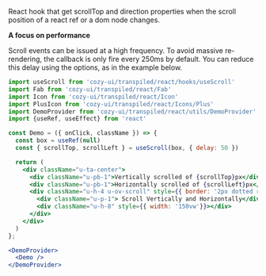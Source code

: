React hook that get scrollTop and direction properties when the scroll position of a react ref or a dom node changes.

**A focus on performance**

Scroll events can be issued at a high frequency. To avoid massive re-rendering, the callback is only fire every 250ms by default. You can reduce this delay using the options, as in the example below.

```jsx
import useScroll from 'cozy-ui/transpiled/react/hooks/useScroll'
import Fab from 'cozy-ui/transpiled/react/Fab'
import Icon from 'cozy-ui/transpiled/react/Icon'
import PlusIcon from 'cozy-ui/transpiled/react/Icons/Plus'
import DemoProvider from 'cozy-ui/transpiled/react/utils/DemoProvider'
import {useRef, useEffect} from 'react'

const Demo = ({ onClick, className }) => {
  const box = useRef(null)
  const { scrollTop, scrollLeft } = useScroll(box, { delay: 50 })

  return (
    <div className="u-ta-center">
      <div className="u-pb-1">Vertically scrolled of {scrollTop}px</div>
      <div className="u-pb-1">Horizontally scrolled of {scrollLeft}px</div>
      <div className="u-h-4 u-ov-scroll" style={{ border: '2px dotted red'}} ref={box}>
        <div className="u-p-1"> Scroll Vertically and Horizontally</div>
        <div className="u-h-8" style={{ width: '150vw'}}></div>
      </div>
    </div>
  )
};

<DemoProvider>
  <Demo />
</DemoProvider>
```
